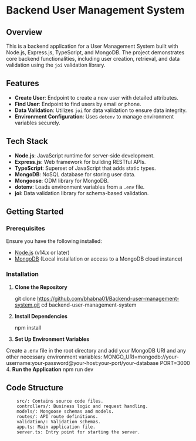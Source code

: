 # Backend User Management System

## Overview

This is a backend application for a User Management System built with Node.js, Express.js, TypeScript, and MongoDB. The project demonstrates core backend functionalities, including user creation, retrieval, and data validation using the `joi` validation library.

## Features

- **Create User**: Endpoint to create a new user with detailed attributes.
- **Find User**: Endpoint to find users by email or phone.
- **Data Validation**: Utilizes `joi` for data validation to ensure data integrity.
- **Environment Configuration**: Uses `dotenv` to manage environment variables securely.

## Tech Stack

- **Node.js**: JavaScript runtime for server-side development.
- **Express.js**: Web framework for building RESTful APIs.
- **TypeScript**: Superset of JavaScript that adds static types.
- **MongoDB**: NoSQL database for storing user data.
- **Mongoose**: ODM library for MongoDB.
- **dotenv**: Loads environment variables from a `.env` file.
- **joi**: Data validation library for schema-based validation.

## Getting Started

### Prerequisites

Ensure you have the following installed:
- [Node.js](https://nodejs.org/en/download/) (v14.x or later)
- [MongoDB](https://www.mongodb.com/try/download/community) (Local installation or access to a MongoDB cloud instance)

### Installation

1. **Clone the Repository**

   git clone https://github.com/bhabna01/Backend-user-management-system.git
   cd backend-user-management-system
2. **Install Dependencies**
    
    npm install
3. **Set Up Environment Variables**

Create a .env file in the root directory and add your MongoDB URI and any other necessary environment variables:
MONGO_URI=mongodb://your-username:your-password@your-host:your-port/your-database
PORT=3000
4. **Run the Application**
npm run dev
## Code Structure

        src/: Contains source code files.
        controllers/: Business logic and request handling.
        models/: Mongoose schemas and models.
        routes/: API route definitions.
        validation/: Validation schemas.
        app.ts: Main application file.
        server.ts: Entry point for starting the server.


